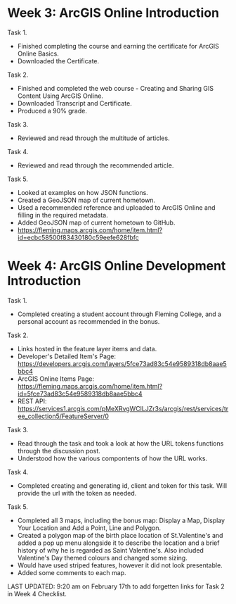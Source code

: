 # Week 3: ArcGIS Online Introduction

Task 1. 
- Finished completing the course and earning the certificate for ArcGIS Online Basics.
- Downloaded the Certificate.

Task 2. 
- Finished and completed the web course - Creating and Sharing GIS Content Using ArcGIS Online. 
- Downloaded Transcript and Certificate. 
- Produced a 90% grade. 

Task 3. 
- Reviewed and read through the multitude of articles. 

Task 4. 
- Reviewed and read through the recommended article. 

Task 5.
- Looked at examples on how JSON functions. 
- Created a GeoJSON map of current hometown. 
- Used a recommended reference and uploaded to ArcGIS Online and filling in the required metadata. 
- Added GeoJSON map of current hometown to GitHub.
- https://fleming.maps.arcgis.com/home/item.html?id=ecbc58500f83430180c59eefe628fbfc

# Week 4: ArcGIS Online Development Introduction

Task 1.
- Completed creating a student account through Fleming College, and a personal account as recommended in the bonus. 

Task 2. 
- Links hosted in the feature layer items and data. 
- Developer's Detailed Item's Page: https://developers.arcgis.com/layers/5fce73ad83c54e9589318db8aae5bbc4
- ArcGIS Online Items Page: https://fleming.maps.arcgis.com/home/item.html?id=5fce73ad83c54e9589318db8aae5bbc4
- REST API: https://services1.arcgis.com/pMeXRvgWClLJZr3s/arcgis/rest/services/tree_collection5/FeatureServer/0

Task 3. 
- Read through the task and took a look at how the URL tokens functions through the discussion post.
- Understood how the various compontents of how the URL works. 

Task 4. 
- Completed creating and generating id, client and token for this task. Will provide the url with the token as needed. 

Task 5. 
- Completed all 3 maps, including the bonus map: Display a Map, Display Your Location and Add a Point, Line and Polygon. 
- Created a polygon map of the birth place location of St.Valentine's and added a pop up menu alongside it to describe the location and a brief history of why he is regarded as Saint Valentine's. Also included Valentine's Day themed colours and changed some sizing. 
- Would have used striped features, however it did not look presentable. 
- Added some comments to each map. 

LAST UPDATED: 9:20 am on February 17th to add forgetten links for Task 2 in Week 4 Checklist. 
